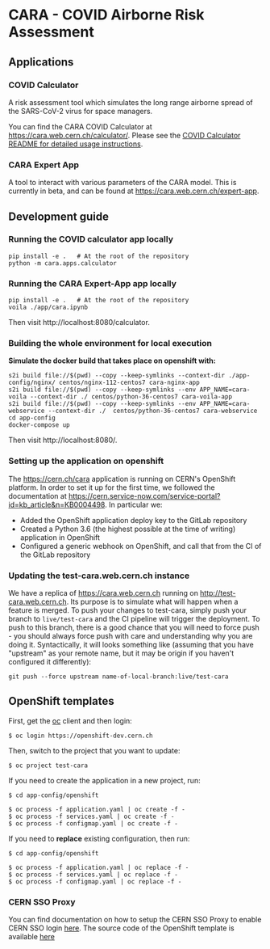 # CARA - COVID Airborne Risk Assessment

## Applications

### COVID Calculator

A risk assessment tool which simulates the long range airborne spread of the
SARS-CoV-2 virus for space managers.

You can find the CARA COVID Calculator at https://cara.web.cern.ch/calculator/.
Please see the [COVID Calculator README for detailed usage instructions](cara/apps/calculator/README.md).

### CARA Expert App

A tool to interact with various parameters of the CARA model.
This is currently in beta, and can be found at https://cara.web.cern.ch/expert-app.


## Development guide

### Running the COVID calculator app locally

```
pip install -e .   # At the root of the repository
python -m cara.apps.calculator
```

### Running the CARA Expert-App app locally

```
pip install -e .   # At the root of the repository
voila ./app/cara.ipynb
```


Then visit http://localhost:8080/calculator.


### Building the whole environment for local execution

**Simulate the docker build that takes place on openshift with:**

```
s2i build file://$(pwd) --copy --keep-symlinks --context-dir ./app-config/nginx/ centos/nginx-112-centos7 cara-nginx-app
s2i build file://$(pwd) --copy --keep-symlinks --env APP_NAME=cara-voila --context-dir ./ centos/python-36-centos7 cara-voila-app
s2i build file://$(pwd) --copy --keep-symlinks --env APP_NAME=cara-webservice --context-dir ./  centos/python-36-centos7 cara-webservice
cd app-config
docker-compose up
```

Then visit http://localhost:8080/.

### Setting up the application on openshift

The https://cern.ch/cara application is running on CERN's OpenShift platform. In order to set it up for the first time, we followed the documentation at https://cern.service-now.com/service-portal?id=kb_article&n=KB0004498. In particular we:

 * Added the OpenShift application deploy key to the GitLab repository
 * Created a Python 3.6 (the highest possible at the time of writing) application in OpenShift
 * Configured a generic webhook on OpenShift, and call that from the CI of the GitLab repository

### Updating the test-cara.web.cern.ch instance

We have a replica of https://cara.web.cern.ch running on http://test-cara.web.cern.ch. Its purpose is to simulate what will happen when
a feature is merged. To push your changes to test-cara, simply push your branch to `live/test-cara` and the CI pipeline will trigger the
deployment. To push to this branch, there is a good chance that you will need to force push - you should always force push with care and
understanding why you are doing it. Syntactically, it will looks something like (assuming that you have "upstream" as your remote name,
but it may be origin if you haven't configured it differently):

    git push --force upstream name-of-local-branch:live/test-cara


## OpenShift templates

First, get the [oc](https://docs.okd.io/3.11/cli_reference/get_started_cli.html) client and then login:

```console
$ oc login https://openshift-dev.cern.ch
```

Then, switch to the project that you want to update:

```console
$ oc project test-cara
```

If you need to create the application in a new project, run:

```console
$ cd app-config/openshift

$ oc process -f application.yaml | oc create -f -
$ oc process -f services.yaml | oc create -f -
$ oc process -f configmap.yaml | oc create -f -
```

If you need to **replace** existing configuration, then run:

```console
$ cd app-config/openshift

$ oc process -f application.yaml | oc replace -f -
$ oc process -f services.yaml | oc replace -f -
$ oc process -f configmap.yaml | oc replace -f -
```

### CERN SSO Proxy

You can find documentation on how to setup the CERN SSO Proxy to enable CERN SSO login [here](https://cern.service-now.com/service-portal?id=kb_article_view&sys_kb_id=ffa4398a4f2cb2807db7d3ef0310c7c5).
The source code of the OpenShift template is available [here](https://gitlab.cern.ch/paas-tools/cern-sso-proxy/-/tree/master/)
